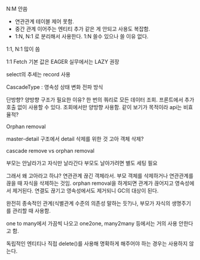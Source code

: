 N:M 안씀
- 연관관계 테이블 제어 못함.
- 중간 관계 이어주는 엔티티 추가 같은 게 안되고 사용도 복잡함.
- 1:N, N:1 로 분리해서 사용한다.
1:N 쓸수 있으나 쓸 이유 없다.


1:1, N:1 많이 씀

1:1
Fetch 기본 값은 EAGER
실무에서는 LAZY 권장

select의 추세는 record 사용


CascadeType : 영속성 상태 변화 전파 방식

단방향?
양방향 구조가 필요한 이유?
한 번의 쿼리로 모든 데이터 조회. 프론트에서 추가 호출 없이 사용할 수 있다.
조회에서만 양방향 사용함.
같이 보기가 목적이라 api는 비효율적?

Orphan removal

master-detail 구조에서 detail 삭제를 위한 것
고아 객체 삭제?

cascade remove vs orphan removal

부모는 안날라가고 자식만 날라간다
부모도 날아가려면 별도 세팅 필요

그래서 왜 고아라고 하냐?
연관관계 끊긴 객체라서.
부모 객체를 삭제하거나 연관관계를 끊을 때 자식을 삭제하는 것임.
orphan removal을 하게되면 관계가 끊어지고 영속성에서 제거된다.
연결도 끊기고 영속성에서도 제거되니 GC의 대상이 된다.

완전히 종속적인 관계(식별관계 수준의 의존성 말하는 듯?)나, 부모가 자식의 생명주기를 관리할 때 사용함.

one to many에서 가끔씩 나오고 one2one, many2many 등에서는 거의 사용 안한다고 함.

독립적인 엔티티나 직접 delete()를 사용해 명확하게 해주어야 하는 경우는 사용하지 않는다.

